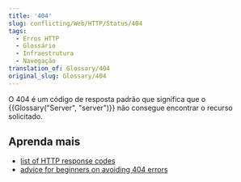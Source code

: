 ```yaml
---
title: '404'
slug: conflicting/Web/HTTP/Status/404
tags:
  - Erros HTTP
  - Glossário
  - Infraestrutura
  - Navegação
translation_of: Glossary/404
original_slug: Glossary/404
---
```

O 404 é um código de resposta padrão que significa que o {{Glossary("Server", "server")}} não consegue encontrar o recurso solicitado.

## Aprenda mais

- [list of HTTP response codes](/pt-BR/docs/Web/HTTP/Response_codes)
- [advice for beginners on avoiding 404 errors](https://developer.mozilla.org/en-US/Learn/Checking_that_your_web_site_is_working_properly)
